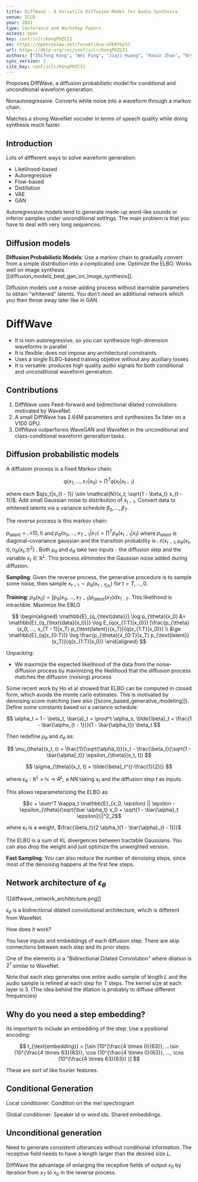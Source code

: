 ```yaml
---
title: DiffWave - A Versatile Diffusion Model for Audio Synthesis.
venue: ICLR
year: 2021
type: Conference and Workshop Papers
access: open
key: conf/iclr/KongPHZC21
ee: https://openreview.net/forum?id=a-xFK8Ymz5J
url: https://dblp.org/rec/conf/iclr/KongPHZC21
authors: ["Zhifeng Kong", "Wei Ping", "Jiaji Huang", "Kexin Zhao", "Bryan Catanzaro"]
sync_version: 3
cite_key: conf/iclr/KongPHZC21
---
```


Proposes DiffWave, a diffusion probabilistic model for conditional and unconditional waveform generation.

Nonautoregressive. Converts white noise into a waveform through a markov chain.

Matches a strong WaveNet vocoder in terms of speech quality while doing synthesis much faster.

## Introduction

Lots of diffferent ways to solve waveform generation:
 - Likelihood-based
 - Autoregressive
 - Flow-based
 - Distillation
 - VAE
 - GAN

Autoregressive models tend to generate made-up word-like sounds or inferior samples under unconditional settings. The main problem is that you have to deal with very long sequences.

## Diffusion models

**Diffusion Probabilistic Models**: Use a markov chain to gradually convert from a simple distribution into a complicated one. Optimize the ELBO. Works well on image synthesis [[diffusion_models_beat_gan_on_image_synthesis]].

Diffusion models use a noise-adding process without learnable parameters to obtain "whitened" latents. You don't need an additional network which you then throw away later like in GAN.

# DiffWave

 - It is non-autoregressive, so you can synthesize high-dmension waveforms in parallel
 - It is lfexible: does not impose any architectural constraints
 - Uses a single ELBO-based training objetive without any auxiliary losses
 - It is versatile: produces high quality audio signals for both conditional and unconditional waveform generation.

## Contributions

1. DiffWave uses Feed-forward and bidirectional dilated convolutions motivated by WaveNet.
2. A small DiffWave has 2.64M parameters and synthesizes 5x fater on a V100 GPU.
3. DiffWave outperforms WaveGAN and WaveNet in the unconditional and class-conditional waveform generation tasks.


## Diffusion probabilistic models

A diffusion process is a fixed Markov chain:

$$
q(x_1, ..., x_T|x_0) = \prod^T q(x_t|x_{t - 1})
$$

where each $q(x_t|x_{t - 1}) \sim \mathcal{N}(x_t; \sqrt{1 - \beta_t} x_{t - 1})$. Add small Gaussian noise to distribution of $x_{t - 1}$. Convert data to whitened latents via a variance schedule $\beta_0, ..., \beta_T$.

The *reverse* process is this markov chain:

$p_{\text{latent}} = \mathcal{N}(0, I)$ and $p_{\theta}(x_0, ..., x_{T - 1}|x_T) = \prod^T p_{\theta}(x_{t - 1}|x_t)$ where $p_{\text{latent}}$ is diagonal-covariance gaussian and the transition probability is $\mathcal{N}(x_{t - 1}; \mu_{\theta}(x_t, t), \sigma_{\theta}(x_t, t)^2)$ . Both $\mu_{\theta}$ and $\sigma_{\theta}$ take two inputs - the diffusion step and the variable $x_t \in \mathbb{R}^L$. This process *eliminates* the Gaussian noise added during diffusion.

**Sampling**: Given the reverse process, the generative procedure is to sample some noise, then sample $x_{t - 1} \sim p_{\theta}(x_{t - 1|x_t})$ for $t = T, ..., 0$.

**Training**: $p_{\theta}(x_0) = \int p_{\theta}(x_0, ..., x_{T - 1}) p_{\text{latent}}(x_T) d x_{1:T}$. This likelihood is intractible. Maximize the EBLO

$$
\begin{aligned}
\mathbb{E}_{q_{\text{data}}} \log p_{\theta}(x_0) &= \mathbb{E}_{q_{\text{data}(x_0)}} \log E_{q(x_{1:T}|x_0)}) [\frac{p_{\theta} (x_0, ..., x_{T - 1}|x_T) p_{\text{latent}}(x_T)}{q(x_{1:T}|x_0)}] \\
&\ge \mathbb{E}_{q(x_{0:T})} \log \frac{p_{\theta}(x_{0:T}|x_T) p_{\text{latent}}(x_T)}{q(x_{1:T}|x_0)}
\end{aligned}
$$

Unpacking:
 - We maximize the expected likelihood of the data from the noise-diffusion process by maximizing the likelihood that the diffusion process matches the diffusion (noising) process

Some recent work by Ho et al showed that ELBO can be computed in closed form, which avoids the monte carlo estimates. This is motivated by denoising score matching (see also [[score_based_generative_modeling]]). Define some constants based on a variance schedule:

$$
\alpha_t = 1 - \beta_t, \bar{a}_t = \prod^t \alpha_s, \tilde{\beta}_t = \frac{1 - \bar{\alpha_{t - 1}}}{1 - \bar{\alpha_t}} \beta_t
$$

Then redefine $\mu_{\theta}$ and $\sigma_{\theta}$ as:

$$
\mu_{theta}(x_t, t) = \frac{1}{\sqrt{\alpha_t}}(x_t - \frac{\beta_t}{\sqrt{1 - \bar{\alpha}_t}} \epsilon_{\theta}(x_t, t))
$$

$$
\sigma_{\theta}(x_t, t) = \tilde{\beta}_t^{(-\frac{1}{2})}
$$

where $\epsilon_{\theta} : \mathbb{R}^L \times \mathbb{N} \to R^{L}$, a NN taking $x_t$ and the diffusion step $t$ as inputs.


This allows reparameterizing the ELBO as:

$$c + \sum^T \kappa_t \mathbb{E}_{x_0, \epsilon} || \epsilon - \epsilon_{\theta}(\sqrt{\bar \alpha_t} x_0 + \sqrt{1 - \bar{\alpha}_t \epsilon})||^2_2$$

where $\kappa_t$ is a weight, $\frac{\beta_t}{2 \alpha_t(1 - \bar{\alpha}_{t - 1})}$ 

The ELBO is a sum of KL divergences between tractable Gaussians. You can also drop the weight and just optimize the unweighted version.

**Fast Sampling**: You can also reduce the number of denoising steps, since most of the denoising happens at the first few steps.

## Network architecture of $\epsilon_{\theta}$

![[diffwave_network_architecture.png]]

$\epsilon_{\theta}$ is a bidirectional dilated convolutional architecture, whcih is different from WaveNet.

How does it work?

You have inputs and embeddings of each diffusion step. There are skip connections between each step and its prior steps.

One of the elements is a "Bidirectional Dilated Convolution" where dilation is $2^{\tau}$ similar to WaveNet.

Note that each step generates one entire audio sample of length $L$ and the audio sample is refined at each step for $T$ steps. The kernel size at each layer is 3. (The idea behind the dilation is probably to diffuse different frequencies)

## Why do you need a step embedding?

Its important to include an embedding of the step. Use a positional encoding:

$$
t_{\text{embedding}} = [\sin (10^{\frac{4 \times 0}{63}}, ...\sin (10^{\frac{4 \times 63}{63}}, \cos (10^{\frac{4 \times 0}{63}}, ..., \cos (10^{\frac{4 \times 63}{63}} )]
$$

These are sort of like fourier features.


## Conditional Generation

Local conditioner: Condition on the mel spectrogram

Global conditioner: Speaker id or word ids. Shared embeddings.

## Unconditional generation

Need to generate consistent utterances without conditional information. The receptive field needs to have a length larger than the desired size $L$.

DiffWave the advantage of enlarging the receptive fields of output $x_0$ by iteration from $x_T$ to $x_0$ in the reverse process.







